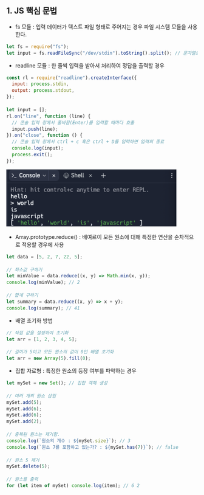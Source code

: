 ## 1. JS 핵심 문법

- fs 모듈 : 입력 데이터가 텍스트 파일 형태로 주어지는 경우 파일 시스템 모듈을 사용한다.

```js
let fs = require("fs");
let input = fs.readFileSync("/dev/stdin").toString().split(); // 문자열로 저장
```

- readline 모듈 : 한 줄씩 입력을 받아서 처리하여 정답을 출력할 경우

```js
const rl = require("readline").createInterface({
  input: process.stdin,
  output: process.stdout,
});

let input = [];
rl.on("line", function (line) {
  // 콘솔 입력 창에서 줄바꿈(Enter)를 입력할 때마다 호출
  input.push(line);
}).on("close", function () {
  // 콘솔 입력 창에서 ctrl + c 혹은 ctrl + D를 입력하면 입력의 종료
  console.log(input);
  process.exit();
});
```

<img src="../img/readline.png" width=auto height="150" />

- Array.prototype.reduce() : 배여르이 모든 원소에 대해 특정한 연산을 순차적으로 적용할 경우에 사용

```js
let data = [5, 2, 7, 22, 5];

// 최소값 구하기
let minValue = data.reduce((x, y) => Math.min(x, y));
console.log(minValue); // 2

// 합계 구하기
let summary = data.reduce((x, y) => x + y);
console.log(summary); // 41
```

- 배열 초기화 방법

```js
// 직접 값을 설정하여 초기화
let arr = [1, 2, 3, 4, 5];

// 길이가 5이고 모든 원소의 값이 0인 배열 초기화
let arr = new Array(5).fill(0);
```

- 집합 자료형 : 특정한 원소의 등장 여부를 파악하는 경우

```js
let mySet = new Set(); // 집합 객체 생성

// 여러 개의 원소 삽입
mySet.add(5);
mySet.add(6);
mySet.add(6);
mySet.add(2);

// 중복된 원소는 제거함.
console.log(`원소의 개수 : ${mySet.size}`); // 3
console.log(`원소 7를 포함하고 있는가? : ${mySet.has(7)}`); // false

// 원소 5 제거
mySet.delete(5);

// 원소를 출력
for (let item of mySet) console.log(item); // 6 2
```
